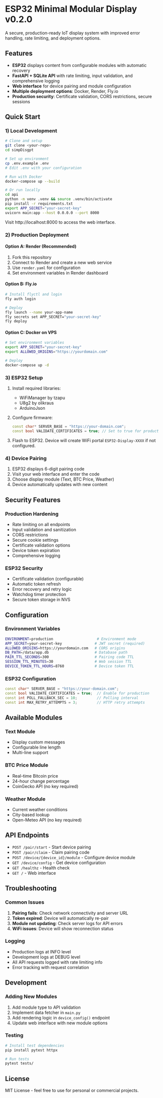 
# ESP32 Minimal Modular Display v0.2.0

A secure, production-ready IoT display system with improved error handling, rate limiting, and deployment options.

## Features
- **ESP32** displays content from configurable modules with automatic recovery
- **FastAPI + SQLite API** with rate limiting, input validation, and comprehensive logging
- **Web interface** for device pairing and module configuration
- **Multiple deployment options**: Docker, Render, Fly.io
- **Production security**: Certificate validation, CORS restrictions, secure sessions

## Quick Start

### 1) Local Development
```bash
# Clone and setup
git clone <your-repo>
cd simpDisgpt

# Set up environment
cp .env.example .env
# Edit .env with your configuration

# Run with Docker
docker-compose up --build

# Or run locally
cd api
python -m venv .venv && source .venv/bin/activate
pip install -r requirements.txt
export APP_SECRET="your-secret-key"
uvicorn main:app --host 0.0.0.0 --port 8000
```

Visit http://localhost:8000 to access the web interface.

### 2) Production Deployment

#### Option A: Render (Recommended)
1. Fork this repository
2. Connect to Render and create a new web service
3. Use `render.yaml` for configuration
4. Set environment variables in Render dashboard

#### Option B: Fly.io
```bash
# Install flyctl and login
fly auth login

# Deploy
fly launch --name your-app-name
fly secrets set APP_SECRET="your-secret-key"
fly deploy
```

#### Option C: Docker on VPS
```bash
# Set environment variables
export APP_SECRET="your-secret-key"
export ALLOWED_ORIGINS="https://yourdomain.com"

# Deploy
docker-compose up -d
```

### 3) ESP32 Setup
1. Install required libraries:
   - WiFiManager by tzapu
   - U8g2 by olikraus
   - ArduinoJson

2. Configure firmware:
   ```cpp
   const char* SERVER_BASE = "https://your-domain.com";
   const bool VALIDATE_CERTIFICATES = true; // Set to true for production
   ```

3. Flash to ESP32. Device will create WiFi portal `ESP32-Display-XXXX` if not configured.

### 4) Device Pairing
1. ESP32 displays 6-digit pairing code
2. Visit your web interface and enter the code
3. Choose display module (Text, BTC Price, Weather)
4. Device automatically updates with new content

## Security Features

### Production Hardening
- Rate limiting on all endpoints
- Input validation and sanitization
- CORS restrictions
- Secure cookie settings
- Certificate validation options
- Device token expiration
- Comprehensive logging

### ESP32 Security
- Certificate validation (configurable)
- Automatic token refresh
- Error recovery and retry logic
- Watchdog timer protection
- Secure token storage in NVS

## Configuration

### Environment Variables
```bash
ENVIRONMENT=production                    # Environment mode
APP_SECRET=your-secret-key               # JWT secret (required)
ALLOWED_ORIGINS=https://yourdomain.com   # CORS origins
DB_PATH=/data/app.db                     # Database path
PAIR_TTL_SECONDS=300                     # Pairing code TTL
SESSION_TTL_MINUTES=30                   # Web session TTL
DEVICE_TOKEN_TTL_HOURS=8760              # Device token TTL
```

### ESP32 Configuration
```cpp
const char* SERVER_BASE = "https://your-domain.com";
const bool VALIDATE_CERTIFICATES = true;  // Enable for production
const int POLL_FALLBACK_SEC = 10;         // Polling interval
const int MAX_RETRY_ATTEMPTS = 3;         // HTTP retry attempts
```

## Available Modules

### Text Module
- Display custom messages
- Configurable line length
- Multi-line support

### BTC Price Module
- Real-time Bitcoin price
- 24-hour change percentage
- CoinGecko API (no key required)

### Weather Module
- Current weather conditions
- City-based lookup
- Open-Meteo API (no key required)

## API Endpoints

- `POST /pair/start` - Start device pairing
- `POST /pair/claim` - Claim pairing code
- `POST /device/{device_id}/module` - Configure device module
- `GET /device/config` - Get device configuration
- `GET /healthz` - Health check
- `GET /` - Web interface

## Troubleshooting

### Common Issues
1. **Pairing fails**: Check network connectivity and server URL
2. **Token expired**: Device will automatically re-pair
3. **Module not updating**: Check server logs for API errors
4. **WiFi issues**: Device will show reconnection status

### Logging
- Production logs at INFO level
- Development logs at DEBUG level
- All API requests logged with rate limiting info
- Error tracking with request correlation

## Development

### Adding New Modules
1. Add module type to API validation
2. Implement data fetcher in `main.py`
3. Add rendering logic in `device_config()` endpoint
4. Update web interface with new module options

### Testing
```bash
# Install test dependencies
pip install pytest httpx

# Run tests
pytest tests/
```

## License
MIT License - feel free to use for personal or commercial projects.
